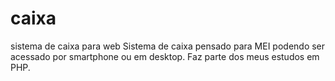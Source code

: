 # caixa
sistema de caixa para web
Sistema de caixa pensado para MEI  podendo ser acessado por smartphone ou em desktop. 
Faz parte dos meus estudos em PHP. 

